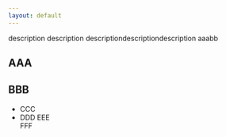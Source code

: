 ```yaml
---
layout: default
---
```


description description descriptiondescriptiondescription aaabb
## AAA
## BBB
- CCC
- DDD
EEE  
FFF
